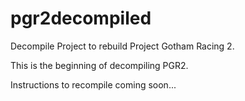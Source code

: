 # pgr2decompiled
Decompile Project to rebuild Project Gotham Racing 2.

This is the beginning of decompiling PGR2. 

Instructions to recompile coming soon...
